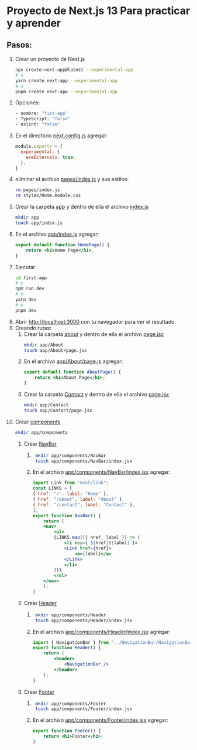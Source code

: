 # Proyecto de Next.js 13 Para practicar y aprender
## Pasos:
1. Crear un proyecto de Next.js
    ```bash
    npx create-next-app@latest --experimental-app
    # o
    yarn create next-app --experimental-app
    # o
    pnpm create next-app --experimental-app
    ```
2. Opciones:
    ```bash
    - nombre: "fist-app"
    - TypeScript: "false"
    - eslint: "false"
    ```
3. En el directorio [next.config.js](./first-app/next.config.js) agregar:
    ```js
    module.exports = {
      experimental: {
        esmExternals: true,
      },
    }
    ```
4. eliminar el archivo [pages/index.js](./first-app/pages/index.js) y sus estilos:
    ```bash
    rm pages/index.js
    rm styles/Home.module.css
    ```
5. Crear la carpeta [app](./first-app/app) y dentro de ella el archivo [index.js](./first-app/app/index.js)
    ```bash
    mkdir app
    touch app/index.js
    ```
6. En el archivo [app/index.js](./first-app/app/index.js) agregar:
    ```jsx
    export default function HomePage() {
        return <h1>Home Page</h1>;
    }
    ```
7. Ejecutar
    ```bash
    cd first-app
    # y
    npm run dev
    # o
    yarn dev
    # o
    pnpm dev
    ```
8. Abrir [http://localhost:3000](http://localhost:3000) con tu navegador para ver el resultado.
9. Creando rutas:
    1. Crear la carpeta [about](./first-app/app/about) y dentro de ella el archivo [page.jsx](./first-app/app/about/page.jsx)
        ```bash
        mkdir app/About
        touch app/About/page.jsx
        ```
    2. En el archivo [app/About/page.js](./first-app/app/About/page.js) agregar:
        ```jsx
        export default function AboutPage() {
            return <h1>About Page</h1>;
        }
        ```
    3. Crear la carpeta [Contact](./first-app/app/Contact) y dentro de ella el archivo [page.jsx](./first-app/app/contact/page.jsx)
        ```bash
        mkdir app/Contact
        touch app/Contact/page.jsx
10. Crear [components](./first-app/app/components/)
    ```bash
    mkdir app/components
    ```
    1. Crear [NavBar](./first-app/app/components/NavBar)
        1. ```bash
            mkdir app/components/NavBar
            touch app/components/NavBar/index.jsx
            ```
        2. En el archivo [app/components/NavBar/index.jsx](./first-app/app/components/NavBar/index.jsx) agregar:
            ```jsx
            import Link from "next/link";
            const LINKS = [
            { href: "/", label: "Home" },
            { href: "/about", label: "About" },
            { href: "/contact", label: "Contact" },
            ];
            export function NavBar() {
                return (
                <nav>
                    <ul>
                    {LINKS.map(({ href, label }) => (
                        <li key={`${href}${label}`}>
                        <Link href={href}>
                            <a>{label}</a>
                        </Link>
                        </li>
                    ))}
                    </ul>
                </nav>
                );
            }
            ```
    2. Crear [Header](./first-app/app/components/Header)
        1. ```bash
            mkdir app/components/Header
            touch app/components/Header/index.jsx
            ```
        2. En el archivo [app/components/Header/index.jsx](./first-app/app/components/Header/index.jsx) agregar:
            ```jsx
            import { NavigationBar } from "../NavigationBar/NavigationBar";
            export function Header() {
                return (
                    <header>
                        <NavigationBar />
                    </header>
                );
            }
            ```
    3. Crear [Footer](./first-app/app/components/Footer)
        1. ```bash
            mkdir app/components/Footer
            touch app/components/Footer/index.jsx
            ```
        2. En el archivo [app/components/Footer/index.jsx](./first-app/app/components/Footer/index.jsx) agregar:
            ```jsx
            export function Footer() {
                return <h1>Footer</h1>;
            }
            ```